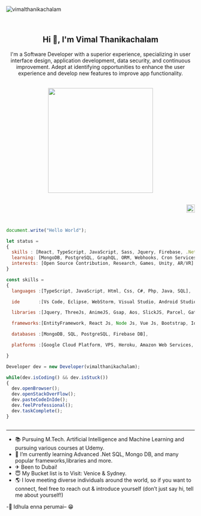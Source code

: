 <p align="left"> <img src="https://komarev.com/ghpvc/?username=vimalthanikachalam&color=brightgreen" alt="vimalthanikachalam" /> </p><br>
<h2 align="center">Hi 👋, I'm Vimal Thanikachalam</h2>
<p align="center">I'm a Software Developer with a superior experience, specializing in user interface design, application development, data security, and continuous improvement. Adept at identifying opportunities to enhance the user experience and develop new features to improve app functionality.</p>

<p align="center">
<br><img src="https://github.com/vimalthanikachalam/vimalthanikachalam/blob/main/dev.gif" width="280px"><br><br>
</p>

<a href="https://codepen.io/vimalthanikachalam" target="_blank">
  <img align="right" alt="Vimal - Codepen" width="22px" src="https://img.icons8.com/windows/64/4bc222/codepen.png"/>

</a>
<br/>
<br/>

```js

document.write("Hello World");

let status =
{
  skills : [React, TypeScript, JavaScript, Sass, Jquery, Firebase, .NetCore, SQL, NodeJS, ExpressJS, RTK, PWA],
  learning: [MongoDB, PostgreSQL, GraphQL, ORM, Webhooks, Cron Services, Payment integration channels],
  interests: [Open Source Contribution, Research, Games, Unity, AR/VR]
}

const skills =
{
  languages :[TypeScript, JavaScript, Html, Css, C#, Php, Java, SQL],

  ide       :[Vs Code, Eclipse, WebStorm, Visual Studio, Android Studio, Sublime, Notepad++],

  libraries :[Jquery, ThreeJs, AnimeJS, Gsap, Aos, SlickJS, Parcel, Gatsby, Webpack],

  frameworks:[EntityFramework, React Js, Node Js, Vue Js, Bootstrap, Ionic, Framework7, ReactStrap, MaterialUI, .NetCore, ExpressJS, mysql2, knix, Sequelize, prisma],

  databases :[MongoDB, SQL, PostgreSQL, Firebase DB],

  platforms :[Google Cloud Platform, VPS, Heroku, Amazon Web Services, Github Pages, Netlify, DigitalOcean, Vercel, Firebase],

}

Developer dev = new Developer(vimalthanikachalam);

while(dev.isCoding() && dev.isStuck())
{
  dev.openBrowser();
  dev.openStackOverFlow();
  dev.pasteCodeInIde();
  dev.feelProfessional();
  dev.taskComplete();
}



```

---

- 📚 Pursuing M.Tech. Artificial Intelligence and Machine Learning and pursuing various courses at Udemy.
- 🌱 I’m currently learning Advanced .Net SQL, Mongo DB, and many popular frameworks,libraries and more.
- ✈ Been to Dubai!
- 😇 My Bucket list is to Visit: Venice & Sydney.
- 🌎 I love meeting diverse individuals around the world, so if you want to connect, feel free to reach out & introduce yourself (don’t just say hi, tell me about yourself!)

-👀 Idhula enna perumai– 😁

